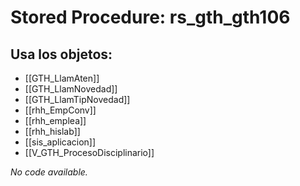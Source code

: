 # Stored Procedure: rs_gth_gth106

## Usa los objetos:
- [[GTH_LlamAten]]
- [[GTH_LlamNovedad]]
- [[GTH_LlamTipNovedad]]
- [[rhh_EmpConv]]
- [[rhh_emplea]]
- [[rhh_hislab]]
- [[sis_aplicacion]]
- [[V_GTH_ProcesoDisciplinario]]

*No code available.*
